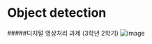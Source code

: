 # Object detection

#####디지털 영상처리 과제 (3학년 2학기)
![image](https://user-images.githubusercontent.com/59634669/124349589-bea2a780-dc2a-11eb-8af4-5a4828fcb835.png)
